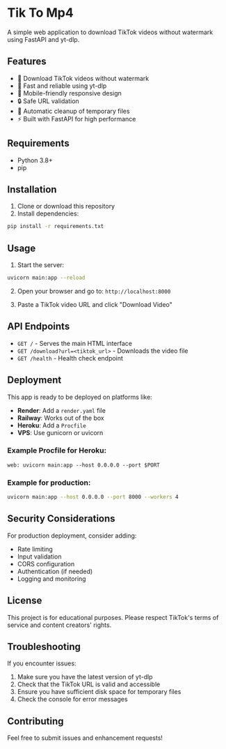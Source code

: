 # Tik To Mp4

A simple web application to download TikTok videos without watermark using FastAPI and yt-dlp.

## Features

- 🎥 Download TikTok videos without watermark
- 🚀 Fast and reliable using yt-dlp
- 📱 Mobile-friendly responsive design
- 🔒 Safe URL validation
- 🧹 Automatic cleanup of temporary files
- ⚡ Built with FastAPI for high performance

## Requirements

- Python 3.8+
- pip

## Installation

1. Clone or download this repository
2. Install dependencies:

```bash
pip install -r requirements.txt
```

## Usage

1. Start the server:

```bash
uvicorn main:app --reload
```

2. Open your browser and go to: `http://localhost:8000`

3. Paste a TikTok video URL and click "Download Video"

## API Endpoints

- `GET /` - Serves the main HTML interface
- `GET /download?url=<tiktok_url>` - Downloads the video file
- `GET /health` - Health check endpoint

## Deployment

This app is ready to be deployed on platforms like:

- **Render**: Add a `render.yaml` file
- **Railway**: Works out of the box
- **Heroku**: Add a `Procfile`
- **VPS**: Use gunicorn or uvicorn

### Example Procfile for Heroku:
```
web: uvicorn main:app --host 0.0.0.0 --port $PORT
```

### Example for production:
```bash
uvicorn main:app --host 0.0.0.0 --port 8000 --workers 4
```

## Security Considerations

For production deployment, consider adding:

- Rate limiting
- Input validation
- CORS configuration
- Authentication (if needed)
- Logging and monitoring

## License

This project is for educational purposes. Please respect TikTok's terms of service and content creators' rights.

## Troubleshooting

If you encounter issues:

1. Make sure you have the latest version of yt-dlp
2. Check that the TikTok URL is valid and accessible
3. Ensure you have sufficient disk space for temporary files
4. Check the console for error messages

## Contributing

Feel free to submit issues and enhancement requests! 